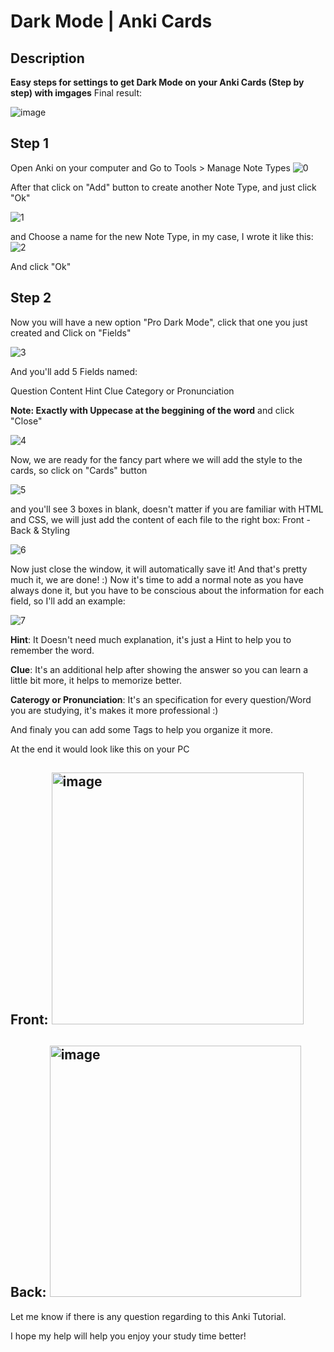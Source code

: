 # Dark Mode | Anki Cards
## Description
**Easy steps for settings to get Dark Mode on your Anki Cards (Step by step) with imgages**
Final result:

<img alt="image" src="https://user-images.githubusercontent.com/25715005/193287377-e20b9ba0-c779-45c8-ae46-0f87d9d28370.png">

## Step 1
Open Anki on your computer and Go to Tools > Manage Note Types
![0](https://user-images.githubusercontent.com/25715005/193285892-d8f75dc4-1c53-4c7a-a995-5ec9b0186d2c.png)

After that click on "Add" button to create another Note Type, and just click "Ok"

![1](https://user-images.githubusercontent.com/25715005/193286081-5d48f442-284e-482c-a17b-d2fb3f7423c7.png)

and Choose a name for the new Note Type, in my case, I wrote it like this:
![2](https://user-images.githubusercontent.com/25715005/193286152-c2bc1228-947b-4aae-89e0-1a0face3a33d.png)


And click "Ok"
## Step 2
Now you will have a new option "Pro Dark Mode", click that one you just created and Click on "Fields"

![3](https://user-images.githubusercontent.com/25715005/193286284-b4fec950-b0ae-4158-9565-6a0b001393a4.png)

And you'll add 5 Fields named:

Question
Content
Hint
Clue
Category or Pronunciation

**Note: Exactly with Uppecase at the beggining of the word** and click "Close"

![4](https://user-images.githubusercontent.com/25715005/193286694-a414e990-8c9b-4283-876a-49d7641ba39f.png)

Now, we are ready for the fancy part where we will add the style to the cards, so click on "Cards" button


![5](https://user-images.githubusercontent.com/25715005/193286731-63ce9c42-72fe-4475-b910-466ad0a51b15.png)

and you'll see 3 boxes in blank, doesn't matter if you are familiar with HTML and CSS, we will just add the content of each file to the right box:
Front - Back & Styling

![6](https://user-images.githubusercontent.com/25715005/193286766-e7bede19-1458-4fa9-8de8-854ee194cca3.png)

Now just close the window, it will automatically save it!
And that's pretty much it, we are done! :) 
Now it's time to add a normal note as you have always done it, but you have to be conscious about the information for each field, so I'll add an example:

![7](https://user-images.githubusercontent.com/25715005/193287094-f9d58fee-b53b-46a0-a4f1-1a798d4431e8.png)


**Hint**: It Doesn't need much explanation, it's just a Hint to help you to remember the word.

**Clue**: It's an additional help after showing the answer so you can learn a little bit more, it helps to memorize better.

**Caterogy or Pronunciation**: It's an specification for every question/Word you are studying, it's makes it more professional :)

And finaly you can add some Tags to help you organize it more.

At the end it would look like this on your PC

## Front: <img width="403" alt="image" src="https://user-images.githubusercontent.com/25715005/193287237-5454a99c-1ecc-4544-b918-dcc9c5d7484d.png">

## Back: <img width="402" alt="image" src="https://user-images.githubusercontent.com/25715005/193287290-465e3f3d-0eb0-491e-b251-73ed805772a1.png">


Let me know if there is any question regarding to this Anki Tutorial.

I hope my help will help you enjoy your study time better!
